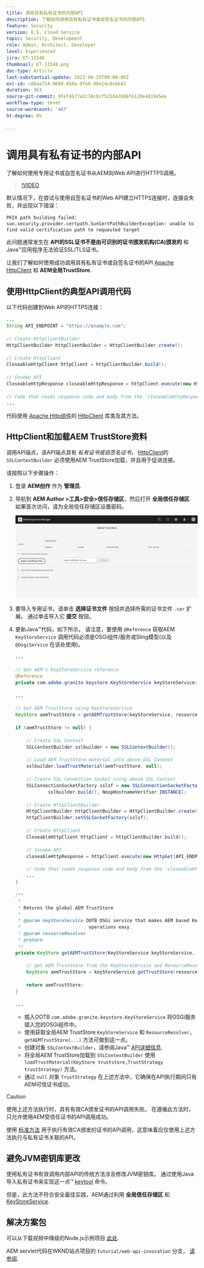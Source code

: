 ```yaml
---
title: 调用具有私有证书的内部API
description: 了解如何调用具有私有证书或自签名证书的内部API。
feature: Security
version: 6.5, Cloud Service
topic: Security, Development
role: Admin, Architect, Developer
level: Experienced
jira: KT-11548
thumbnail: KT-11548.png
doc-type: Article
last-substantial-update: 2023-08-25T00:00:00Z
exl-id: c88aa724-9680-450a-9fe8-96e14c0c6643
duration: 363
source-git-commit: 9fef4b77a2c70c8cf525d42686f4120e481945ee
workflow-type: tm+mt
source-wordcount: '467'
ht-degree: 0%

---
```


# 调用具有私有证书的内部API

了解如何使用专用证书或自签名证书从AEM向Web API进行HTTPS调用。

>[!VIDEO](https://video.tv.adobe.com/v/3424853?quality=12&learn=on)

默认情况下，在尝试与使用自签名证书的Web API建立HTTPS连接时，连接会失败，并出现以下错误：

```
PKIX path building failed: sun.security.provider.certpath.SunCertPathBuilderException: unable to find valid certification path to requested target
```

此问题通常发生在 **API的SSL证书不是由可识别的证书颁发机构(CA)颁发的** 和Java™应用程序无法验证SSL/TLS证书。

让我们了解如何使用成功调用具有私有证书或自签名证书的API [Apache HttpClient](https://hc.apache.org/httpcomponents-client-4.5.x/index.html) 和 **AEM全局TrustStore**.


## 使用HttpClient的典型API调用代码

以下代码创建到Web API的HTTPS连接：

```java
...
String API_ENDPOINT = "https://example.com";

// Create HttpClientBuilder
HttpClientBuilder httpClientBuilder = HttpClientBuilder.create();

// Create HttpClient
CloseableHttpClient httpClient = httpClientBuilder.build();

// Invoke API
CloseableHttpResponse closeableHttpResponse = httpClient.execute(new HttpGet(API_ENDPOINT));

// Code that reads response code and body from the 'closeableHttpResponse' object
...
```

代码使用 [Apache Http组件](https://hc.apache.org/)的 [HttpClient](https://hc.apache.org/httpcomponents-client-4.5.x/index.html) 库类及其方法。


## HttpClient和加载AEM TrustStore资料

调用API端点，该API端点具有 _私有证书或自签名证书_， [HttpClient](https://hc.apache.org/httpcomponents-client-4.5.x/index.html)的 `SSLContextBuilder` 必须使用AEM TrustStore加载，并且用于促进连接。

请按照以下步骤操作：

1. 登录 **AEM创作** 作为 **管理员**.
1. 导航到 **AEM Author >工具>安全>信任存储区**，然后打开 **全局信任存储区**. 如果首次访问，请为全局信任存储区设置密码。

   ![全局信任存储区](assets/internal-api-call/global-trust-store.png)

1. 要导入专用证书，请单击 **选择证书文件** 按钮并选择所需的证书文件 `.cer` 扩展。 通过单击导入它 **提交** 按钮。

1. 更新Java™代码，如下所示。 请注意，要使用 `@Reference` 获取AEM `KeyStoreService` 调用代码必须是OSGi组件/服务或Sling模型(以及 `@OsgiService` 在该处使用)。

   ```java
   ...
   
   // Get AEM's KeyStoreService reference
   @Reference
   private com.adobe.granite.keystore.KeyStoreService keyStoreService;
   
   ...
   
   // Get AEM TrustStore using KeyStoreService
   KeyStore aemTrustStore = getAEMTrustStore(keyStoreService, resourceResolver);
   
   if (aemTrustStore != null) {
   
       // Create SSL Context
       SSLContextBuilder sslbuilder = new SSLContextBuilder();
   
       // Load AEM TrustStore material into above SSL Context
       sslbuilder.loadTrustMaterial(aemTrustStore, null);
   
       // Create SSL Connection Socket using above SSL Context
       SSLConnectionSocketFactory sslsf = new SSLConnectionSocketFactory(
               sslbuilder.build(), NoopHostnameVerifier.INSTANCE);
   
       // Create HttpClientBuilder
       HttpClientBuilder httpClientBuilder = HttpClientBuilder.create();
       httpClientBuilder.setSSLSocketFactory(sslsf);
   
       // Create HttpClient
       CloseableHttpClient httpClient = httpClientBuilder.build();
   
       // Invoke API
       closeableHttpResponse = httpClient.execute(new HttpGet(API_ENDPOINT));
   
       // Code that reads response code and body from the 'closeableHttpResponse' object
       ...
   } 
   
   /**
    * 
    * Returns the global AEM TrustStore
    * 
    * @param keyStoreService OOTB OSGi service that makes AEM based KeyStore
    *                         operations easy.
    * @param resourceResolver
    * @return
    */
   private KeyStore getAEMTrustStore(KeyStoreService keyStoreService, ResourceResolver resourceResolver) {
   
       // get AEM TrustStore from the KeyStoreService and ResourceResolver
       KeyStore aemTrustStore = keyStoreService.getTrustStore(resourceResolver);
   
       return aemTrustStore;
   }
   
   ...
   ```

   * 插入OOTB `com.adobe.granite.keystore.KeyStoreService` 将OSGi服务插入您的OSGi组件中。
   * 使用获取全局AEM TrustStore `KeyStoreService` 和 `ResourceResolver`， `getAEMTrustStore(...)` 方法可做到这一点。
   * 创建对象 `SSLContextBuilder`，请参阅Java™ [API详细信息](https://javadoc.io/static/org.apache.httpcomponents/httpcore/4.4.8/index.html?org/apache/http/ssl/SSLContextBuilder.html).
   * 将全局AEM TrustStore加载到 `SSLContextBuilder` 使用 `loadTrustMaterial(KeyStore truststore,TrustStrategy trustStrategy)` 方法。
   * 通过 `null` 对象 `TrustStrategy` 在上述方法中，它确保在API执行期间只有AEM可信证书成功。


>[!CAUTION]
>
>使用上述方法执行时，具有有效CA颁发证书的API调用失败。 在遵循此方法时，只允许使用AEM受信任证书的API调用成功。
>
>使用 [标准方法](#prototypical-api-invocation-code-using-httpclient) 用于执行有效CA颁发的证书的API调用，这意味着应仅使用上述方法执行与私有证书关联的API。

## 避免JVM密钥库更改

使用私有证书有效调用内部API的传统方法涉及修改JVM密钥库。 通过使用Java导入私有证书来实现这一点™ [keytool](https://docs.oracle.com/en/java/javase/11/tools/keytool.html#GUID-5990A2E4-78E3-47B7-AE75-6D1826259549) 命令。

但是，此方法不符合安全最佳实践，AEM通过利用 **全局信任存储区** 和 [KeyStoreService](https://javadoc.io/doc/com.adobe.aem/aem-sdk-api/latest/com/adobe/granite/keystore/KeyStoreService.html).


## 解决方案包

可以从下载视频中降级的Node.js示例项目 [此处](assets/internal-api-call/REST-APIs.zip).

AEM servlet代码在WKND站点项目的 `tutorial/web-api-invocation` 分支， [请参阅](https://github.com/adobe/aem-guides-wknd/tree/tutorial/web-api-invocation/core/src/main/java/com/adobe/aem/guides/wknd/core/servlets).
